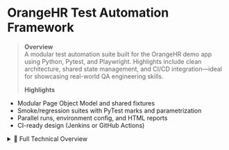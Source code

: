 # OrangeHR Test Automation Framework

> **Overview**  
A modular test automation suite built for the OrangeHR demo app using Python, Pytest, and Playwright. Highlights include clean architecture, shared state management, and CI/CD integration—ideal for showcasing real-world QA engineering skills.
> 
> **Highlights**
- Modular Page Object Model and shared fixtures
- Smoke/regression suites with PyTest marks and parametrization
- Parallel runs, environment config, and HTML reports
- CI-ready design (Jenkins or GitHub Actions)

<details>
  <summary>📄 Full Technical Overview</summary>

## Tech Stack

- **Pytest** — test orchestration and fixture management  
- **Playwright** — fast, reliable browser automation  
- **Page Object Model (POM)** — improves test maintainability  
- **Shared state management** — enables data flow across tests  
- **Environment config** — handled via `.env` and `config.py`  

## Test Coverage

- **Login validation** — confirms successful login and dashboard visibility  
- **Navigation flow** — verifies access to the PIM module  
- **Employee creation** — adds a new employee and checks data across UI sections  
- **Employee deletion** — removes employee records and ensures proper cleanup  
- **Dynamic data generation** — uses a custom name generator for test isolation  
- **Conditional skipping** — smartly skips tests when no relevant data is available  

## CI/CD Integration

- Jenkins jobs triggered automatically on GitHub commits  
- Supports parameterized test runs with environment control  
- Build history and job status visible in the Jenkins dashboard (`Jenkins.jpg`)  

## Reporting

- HTML reports generated via Pytest for each test run  
- Screenshot capture planned but not yet implemented  
- Sample report included (`report.html`)  

## 📁 Project Structure

- `pages/` — Page Object Models  
  - `add_employee_page.py`  
  - `dashboard_page.py`  
  - `employee_list_page.py`  
  - `leave_page.py`  
  - `login_page.py`  
  - `main_page.py`  
  - `personal_details_page.py`  
  - `pim_page.py`  
  - `recruitment_page.py`  
- `tests/` — Pytest test cases  
  - `conftest.py`  
  - `test_add_delete_employee.py`  
- `utils/` — Helpers and configuration  
  - `common_methods.py`  
  - `data_generators.py`  
  - `settings.py`  
  - `shared_state.py`  
- `data/` — Static assets (e.g., `image.jpg`)  
- `.env` — Environment variables  
- `.gitignore` — Git exclusions  
- `config.py` — Runtime configuration loader  
- `pytest.ini` — Pytest settings  
- `requirements.txt` — Python dependencies  
- `temp_shared_state.json` — Runtime state cache  
- `Jenkins.jpg` — CI integration screenshot  
- `report.html` — Sample test report  
- `README.md` — Project overview  

## 👤 Author

**Ievgen** — QA engineer with hands-on expertise in Playwright, Pytest, and CI/CD pipelines. Focused on building scalable, maintainable test automation with clean architecture and dynamic data handling.

</details>
